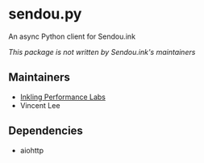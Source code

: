 # sendou.py
An async Python client for Sendou.ink

*This package is not written by Sendou.ink's maintainers*

## Maintainers
- [Inkling Performance Labs](https://iplabs.ink)
- Vincent Lee

## Dependencies
- aiohttp


